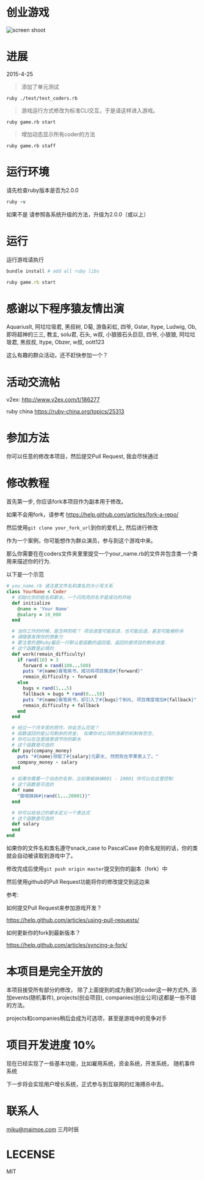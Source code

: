 
# 创业游戏

![screen shoot](http://7xirrg.com1.z0.glb.clouddn.com/demo.gif)

# 进展

2015-4-25

> 添加了单元测试

```
ruby ./test/test_coders.rb
```

> 游戏运行方式修改为标准CLI交互，于是请这样进入游戏。

```
ruby game.rb start
```

> 增加动态显示所有coder的方法

```
ruby game.rb staff
```


# 运行环境

请先检查ruby版本是否为2.0.0

```ruby
ruby -v
````

如果不是 请参照各系统升级的方法，升级为2.0.0（或以上）

# 运行

运行游戏请执行

```ruby
bundle install # add all ruby libs

ruby game.rb start
```

# 感谢以下程序猿友情出演

Aquariuslt, 阿垃垃圾君, 黑叔树, D菊, 游鱼彩虹, 四爷, Gstar, ltype, Ludwig, Ob, 即将超神的三三, 教主, solu君, 石头, w叔, 小狼狼石头巨巨, 四爷, 小狼狼, 阿垃垃圾君, 黑叔叔, ltype, Obzer, w叔, oott123

这么有趣的群众活动，还不赶快参加一个？

# 活动交流帖

v2ex:
http://www.v2ex.com/t/186277

ruby china
https://ruby-china.org/topics/25313

# 参加方法

你可以任意的修改本项目，然后提交Pull Request, 我会尽快通过

# 修改教程

首先第一步, 你应该fork本项目作为副本用于修改。

如果不会用fork，请参考 https://help.github.com/articles/fork-a-repo/

然后使用``` git clone your_fork_url ```到你的爱机上, 然后进行修改

作为一个案例，你可能想作为群众演员，参与到这个游戏中来。

那么你需要在在coders文件夹里里提交一个your_name.rb的文件并包含类一个类用来描述你的行为.

以下是一个示范

```ruby
# you_name.rb 请注意文件名和类名的大小写关系
class YourName < Coder
  # 初始化你的姓名和薪水，一个闪亮亮的名字是成功的开始
  def initialize
    @name = 'Your Name'
    @salary = 10_000
  end

  # 当你工作的时候，是怎样的呢？ 项目进度可能前进，也可能后退，甚至可能被秒杀
  # 请随意发挥你的想象力
  # 要注意的是Ruby最后一行默认是函数的返回值，返回的是项目的剩余进度.
  # 这个函数是必填的
  def work(remain_difficulty)
    if rand(10) > 3
      forward = rand(100...500)
      puts "#{name}奋笔疾书，成功将项目推进#{forward}"
      remain_difficulty - forward
    else
      bugs = rand(1...5)
      fallback = bugs * rand(0...50)
      puts "#{name}奋笔疾书，却引入了#{bugs}个BUG, 项目难度增加#{fallback}"
      remain_difficulty + fallback
    end
  end

  # 经过一个月辛苦的劳作，你会怎么花呢？
  # 函数返回的是公司剩余的资金， 如果你对公司的涨薪的机制有怨念，
  # 你可以在这里随意调节你的薪水
  # 这个函数是可选的
  def pay(company_money)
    puts "#{name}领取了#{salary}元薪水, 然而败在苹果表上了。"
    company_money - salary
  end

  # 如果你需要一个动态的名称，比如御板妹妹001 - 20001 你可以在这里控制
  # 这个函数是可选的
  def name
    "御坂妹妹#{rand(1...20001)}"
  end

  # 你可以给自己的薪水定义一个表达式
  # 这个函数是可选的
  def salary
  end
end
```
如果你的文件名和类名遵守snack_case to PascalCase 的命名规则的话，你的类就会自动被读取到游戏中了。

修改完成后使用```git push origin master```提交到你的副本（fork）中

然后使用github的Pull Request功能将你的修改提交到这边来

参考:

如何提交Pull Request来参加游戏开发？

https://help.github.com/articles/using-pull-requests/

如何更新你的fork到最新版本？

https://help.github.com/articles/syncing-a-fork/

# 本项目是完全开放的

本项目接受所有部分的修改， 除了上面提到的成为我们的coder这一种方式外, 添加events(随机事件), projects(创业项目), companies(创业公司)这都是一些不错的方法。

projects和companies稍后会成为可选项，甚至是游戏中的竞争对手

# 项目开发进度 10%

现在已经实现了一些基本功能，比如雇用系统，资金系统，开发系统， 随机事件系统

下一步将会实现用户增长系统，正式参与到互联网的红海搏杀中去。

# 联系人

miku@maimoe.com 三月时辰

# LECENSE

MIT
